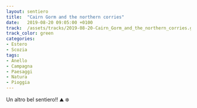 ```yaml
---
layout: sentiero
title:  "Cairn Gorm and the northern corries"
date:   2019-08-20 09:05:00 +0100
track:  /assets/tracks/2019-08-20-Cairn_Gorm_and_the_northern_corries.gpx
track_color: green
categories:
- Estero
- Scozia
tags:
- Anello
- Campagna
- Paesaggi
- Natura
- Pioggia
---
```


Un altro bel sentiero!! :mountain: :snowflake: